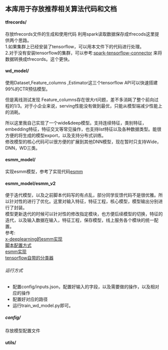 ## 本库用于存放推荐相关算法代码和文档
#### tfrecords/
存放tfrecords文件的生成和使用代码
利用spark读取数据保存成tfrecods这里提供两个思路。  
1.如果集群上已经安装了tensorflow，可以用本文件下的代码进行处理。  
2.对于没有安装tensorflow的集群，可以参考:[spark-tensorflow-connector](https://github.com/tensorflow/ecosystem/tree/master/spark/spark-tensorflow-connector) 来将数据转换成tfrecords。这个更快。  
#### wd_model/
使用Dataset,Feature_columns ,Estimator这三个tensorflow API可以快速搭建99%的CTR预估模型。  
  
但是离线测试发现 Feature_columns存在很大rt问题，差不多消耗了整个前向过程的1/3。对于小企业来说，serving性能没有做到最优，只能从模型端减少性能上的消耗。  
  
所以这里我自己实现了一个wide&deep模型。支持连续特征，类别特征，embedding特征，特征交叉等常见操作，也支持list特征以及各种数据类型。能很方便的将生成的模型export，以及支持分布式训练。  
修改模型的核心代码可以很方便的扩展到其他DNN模型，现在暂时只支持Wide，DNN，WD三类。   

#### esmm_model/
实现esmm模型，参考了实现代码[esmm](https://github.com/yangxudong/deeplearning/tree/master/esmm)  
#### esmm_model/esmm_v2  
  便于迭代模型，以及之前脚本代码写的有点乱，部分同学反馈代码不是很优雅。所以针对性的进行了优化。这里对输入特征，特征工程，核心模型，模型输出分别进行了封装。  
  模型更新迭代的时候可以针对性的修改指定模块，也方便后续模型的切换，特征的迭代，以及输入数据在输入，特征工程，保存模型，线上服务各个模块的统一配置。   
  参考:   
  [x-deeplearning的esmm实现](https://github.com/alibaba/x-deeplearning/tree/master/xdl-algorithm-solution)   
  [脚本配置方式](https://github.com/zhaoxin4data/atlas/tree/master/deeplearning/uciflowwd_train/config)  
  [esmm实现](https://github.com/yangxudong/deeplearning/tree/master/esmm)   
  [tensorflow自带的分类器](https://github.com/tensorflow/tensorflow/tree/master/tensorflow/python/estimator/canned)
###### 运行方式  
- 配置config/inputs.json，配置好输入的字段，以及需要做的操作，以及相对应的操作  
- 配置好对应的路径  
- 运行train_wd_model.py即可。    

##### config/  
存放模型配置文件  

#### utils/

